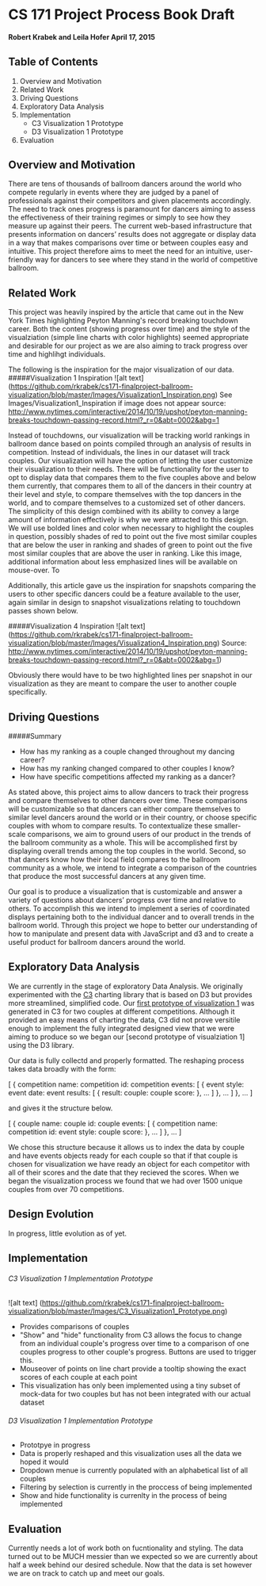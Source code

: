 # CS 171 Project Process Book Draft
#### Robert Krabek and Leila Hofer   April 17, 2015

## Table of Contents
1. Overview and Motivation
2. Related Work
3. Driving Questions
4. Exploratory Data Analysis
5. Implementation
	- C3 Visualization 1 Prototype
	- D3 Visualization 1 Prototype
6. Evaluation

## Overview and Motivation

There are tens of thousands of ballroom dancers around the world who compete regularly in events where they are judged by a panel of professionals against their competitors and given placements accordingly. The need to track ones progress is paramount for dancers aiming to assess the effectiveness of their training regimes or simply to see how they measure up against their peers. The current web-based infrastructure that presents information on dancers’ results does not aggregate or display data in a way that makes comparisons over time or between couples easy and intuitive. This project therefore aims to meet the need for an intuitive, user-friendly way for dancers to see where they stand in the world of competitive ballroom.

## Related Work

This project was heavily inspired by the article that came out in the New York Times highlighting Peyton Manning's record breaking touchdown career. Both the content (showing progress over time) and the style of the visualziation (simple line charts with color highlights) seemed appropriate and desirable for our project as we are also aiming to track progress over time and highlihgt individuals.

The following is the inspiration for the major visualization of our data.
#####Visualization 1 Inspiration 
![alt text] (https://github.com/rkrabek/cs171-finalproject-ballroom-visualization/blob/master/Images/Visualization1_Inspiration.png)
See Images/Visualization1_Inspiration if image does not appear
source: http://www.nytimes.com/interactive/2014/10/19/upshot/peyton-manning-breaks-touchdown-passing-record.html?_r=0&abt=0002&abg=1

Instead of touchdowns, our visualization will be tracking world rankings in ballroom dance based on points compiled through an analysis of results in competition. Instead of individuals, the lines in our dataset will track couples. Our visualization will have the option of letting the user customize their visualization to their needs. There will be functionality for the user to opt to display data that compares them to the five couples above and below them currently, that compares them to all of the dancers in their country at their level and style, to compare themselves with the top dancers in the world, and to compare themselves to a customized set of other dancers. The simplicity of this design combined with its ability to convey a large amount of information effectively is why we were attracted to this design. We will use bolded lines and color when necessary to highlight the couples in question, possibly shades of red to point out the five most similar couples that are below the user in ranking and shades of green to point out the five most similar couples that are above the user in ranking. Like this image, additional information about less emphasized lines will be available on mouse-over. To 

Additionally, this article gave us the inspiration for snapshots comparing the users to other specific dancers could be a feature available to the user, again similar in design to snapshot visualizations relating to touchdown passes shown below.

#####Visualization 4 Inspiration
![alt text] (https://github.com/rkrabek/cs171-finalproject-ballroom-visualization/blob/master/Images/Visualization4_Inspiration.png)
Source: http://www.nytimes.com/interactive/2014/10/19/upshot/peyton-manning-breaks-touchdown-passing-record.html?_r=0&abt=0002&abg=1)

Obviously there would have to be two highlighted lines per snapshot in our visualization as they are meant to compare the user to another couple specifically.


## Driving Questions

#####Summary
- How has my ranking as a couple changed throughout my dancing career?
- How has my ranking changed compared to other couples I know?
- How have specific competitions affected my ranking as a dancer?

As stated above, this project aims to allow dancers to track their progress and compare themselves to other dancers over time. These comparisons will be customizable so that dancers can either compare themselves to similar level dancers around the world or in their country, or choose specific couples with whom to compare results. To contextualize these smaller-scale comparisons, we aim to ground users of our product in the trends of the ballroom community as a whole. This will be accomplished first by displaying overall trends among the top couples in the world. Second, so that dancers know how their local field compares to the ballroom community as a whole, we intend to integrate a comparison of the countries that produce the most successful dancers at any given time. 

Our goal is to produce a visualization that is customizable and answer a variety of questions about dancers’ progress over time and relative to others. To accomplish this we intend to implement a series of coordinated displays pertaining both to the individual dancer and to overall trends in the ballroom world.  Through this project we hope to better our understanding of how to manipulate and present data with JavaScript and d3 and to create a useful product for ballroom dancers around the world. 

## Exploratory Data Analysis

We are currently in the stage of exploratory Data Analysis. We originally experimented with the [C3](http://c3js.org/) charting library that is based on D3 but provides more streamlined, simplified code. Our [first prototype of visualization 1](https://github.com/rkrabek/cs171-finalproject-ballroom-visualization/blob/master/final_project_testing/project_test_c3.html) was generated in C3 for two couples at different competitions. Although it provided an easy means of charting the data, C3 did not prove versitile enough to implement the fully integrated designed view that we were aiming to produce so we began our [second prototype of visualziation 1] using the D3 library. 

Our data is fully collectd and properly formatted. The reshaping process takes data broadly with the form:

[
	{
		competition name:
		competition id:
		competition events: [
			{
				event style:
				event date:
				event results: [
					{
						result:
						couple:
						couple score:
					},
					...
				]
			},
			...
		]
	},
	...
]

and gives it the structure below.

[
	{
		couple name:
		couple id:
		couple events: [
			{
				competition name:
				competition id:
				event style: 
				couple score: 
			},
			...
		]
	},
	...
]

We chose this structure because it allows us to index the data by couple and have events objects ready for each couple so that if that couple is chosen for visualization we have ready an object for each competitor with all of their scores and the date that they recieved the scores. When we began the visualization process we found that we had over 1500 unique couples from over 70 competitions.

## Design Evolution

In progress, little evolution as of yet.

## Implementation

###### C3 Visualization 1 Implementation Prototype
![alt text] (https://github.com/rkrabek/cs171-finalproject-ballroom-visualization/blob/master/Images/C3_Visualization1_Prototype.png)
- Provides comparisons of couples
- "Show" and "hide" functionality from C3 allows the focus to change from an individual couple's progress over time to a comparison of one couples progress to other couple's progress. Buttons are used to trigger this.
- Mouseover of points on line chart provide a tooltip showing the exact scores of each couple at each point
- This visualization has only been implemented using a tiny subset of mock-data for two couples but has not been integrated with our actual dataset

###### D3 Visualization 1 Implementation Prototype

- Prototpye in progress
- Data is properly reshaped and this visualization uses all the data we hoped it would
- Dropdown menue is currently populated with an alphabetical list of all couples
- Filtering by selection is currently in the proccess of being implemented
- Show and hide functionality is currenlty in the process of being implemented

## Evaluation
Currently needs a lot of work both on fucntionality and styling. The data turned out to be MUCH messier than we expected so we are currently about half a week behind our desired schedule. Now that the data is set however we are on track to catch up and meet our goals. 


